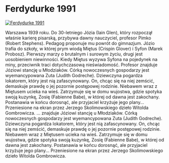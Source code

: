 Ferdydurke 1991 
=============
[![Ferdydurke 1991 ](http://vidos.pl/images/player.gif)](http://vidos.pl/ferdydurke-1991)

 Warszawa 1939 roku. Do 30-letniego Józia (Iain Glen), który rozpoczął właśnie karierę pisarską, przybywa dawny nauczyciel, profesor Pimko (Robert Stephens). Pedagog proponuje mu powrót do gimnazjum. Józio trafia do szkoły, w której prym wiodą Miętus (Crispin Glover) i Syfon (Marek Probosz). Pierwszy marzy o brutalnym i surowym życiu, drugi jest uosobieniem niewinności. Kiedy Miętus wyzywa Syfona na pojedynek na miny, przeciwnik traci dotychczasową nieświadomość. Profesor znajduje Józiowi stancję u Młodziaków. Córką nowoczesnych gospodarzy jest wyemancypowana Zuta (Judith Godreche). Dziewczyna pogardza lokatorem, który jest nią zafascynowany. On, chcąc się na niej zemścić, demaskuje prawdę o jej pozornie postępowej rodzinie. Niebawem wraz z Miętusem ucieka na wieś. Zatrzymuje się w domu wujostwa, gdzie spotyka swoją kuzynkę, Zosię (Fabienne Babe), w której od dawna jest zakochany. Postanawia w końcu dorosnąć, ale przyjaciel krzyżuje jego plany... Przeniesione na ekran przez Jerzego Skolimowskiego dzieło Witolda Gombrowicza.  ... znajduje Józiowi stancję u Młodziaków. Córką nowoczesnych gospodarzy jest wyemancypowana Zuta (Judith Godreche). Dziewczyna pogardza lokatorem, który jest nią zafascynowany. On, chcąc się na niej zemścić, demaskuje prawdę o jej pozornie postępowej rodzinie. Niebawem wraz z Miętusem ucieka na wieś. Zatrzymuje się w domu wujostwa, gdzie spotyka swoją kuzynkę, Zosię (Fabienne Babe), w której od dawna jest zakochany. Postanawia w końcu dorosnąć, ale przyjaciel krzyżuje jego plany... Przeniesione na ekran przez Jerzego Skolimowskiego dzieło Witolda Gombrowicza.
